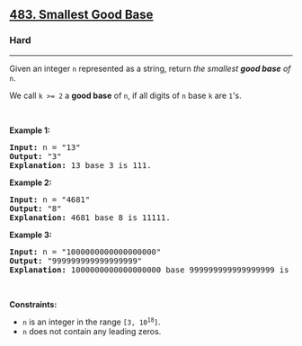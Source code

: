 <h2><a href="https://leetcode.com/problems/smallest-good-base/">483. Smallest Good Base</a></h2><h3>Hard</h3><hr><div style="user-select: auto;"><p style="user-select: auto;">Given an integer <code style="user-select: auto;">n</code> represented as a string, return <em style="user-select: auto;">the smallest <strong style="user-select: auto;">good base</strong> of</em> <code style="user-select: auto;">n</code>.</p>

<p style="user-select: auto;">We call <code style="user-select: auto;">k &gt;= 2</code> a <strong style="user-select: auto;">good base</strong> of <code style="user-select: auto;">n</code>, if all digits of <code style="user-select: auto;">n</code> base <code style="user-select: auto;">k</code> are <code style="user-select: auto;">1</code>'s.</p>

<p style="user-select: auto;">&nbsp;</p>
<p style="user-select: auto;"><strong style="user-select: auto;">Example 1:</strong></p>

<pre style="user-select: auto;"><strong style="user-select: auto;">Input:</strong> n = "13"
<strong style="user-select: auto;">Output:</strong> "3"
<strong style="user-select: auto;">Explanation:</strong> 13 base 3 is 111.
</pre>

<p style="user-select: auto;"><strong style="user-select: auto;">Example 2:</strong></p>

<pre style="user-select: auto;"><strong style="user-select: auto;">Input:</strong> n = "4681"
<strong style="user-select: auto;">Output:</strong> "8"
<strong style="user-select: auto;">Explanation:</strong> 4681 base 8 is 11111.
</pre>

<p style="user-select: auto;"><strong style="user-select: auto;">Example 3:</strong></p>

<pre style="user-select: auto;"><strong style="user-select: auto;">Input:</strong> n = "1000000000000000000"
<strong style="user-select: auto;">Output:</strong> "999999999999999999"
<strong style="user-select: auto;">Explanation:</strong> 1000000000000000000 base 999999999999999999 is 11.
</pre>

<p style="user-select: auto;">&nbsp;</p>
<p style="user-select: auto;"><strong style="user-select: auto;">Constraints:</strong></p>

<ul style="user-select: auto;">
	<li style="user-select: auto;"><code style="user-select: auto;">n</code> is an integer in the range <code style="user-select: auto;">[3, 10<sup style="user-select: auto;">18</sup>]</code>.</li>
	<li style="user-select: auto;"><code style="user-select: auto;">n</code> does not contain any leading zeros.</li>
</ul>
</div>